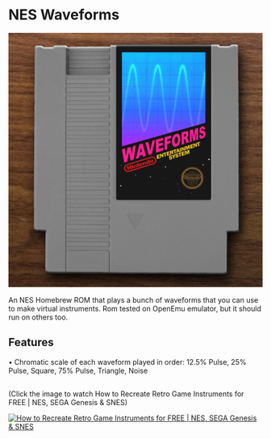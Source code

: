# NES Waveforms

![NES Cart](https://github.com/NickCulbertson/VidTest/blob/master/NES_Thumbnail.png)

An NES Homebrew ROM that plays a bunch of waveforms that you can use to make virtual instruments. Rom tested on OpenEmu emulator, but it should run on others too.

## Features

• Chromatic scale of each waveform played in order: 12.5% Pulse, 25% Pulse, Square, 75% Pulse, Triangle, Noise

##

(Click the image to watch How to Recreate Retro Game Instruments for FREE | NES, SEGA Genesis & SNES)

[![How to Recreate Retro Game Instruments for FREE | NES, SEGA Genesis & SNES](https://img.youtube.com/vi/HUx9L4WTU-8/0.jpg)](https://youtu.be/HUx9L4WTU-8 "How to Recreate Retro Game Instruments for FREE | NES, SEGA Genesis & SNES")
